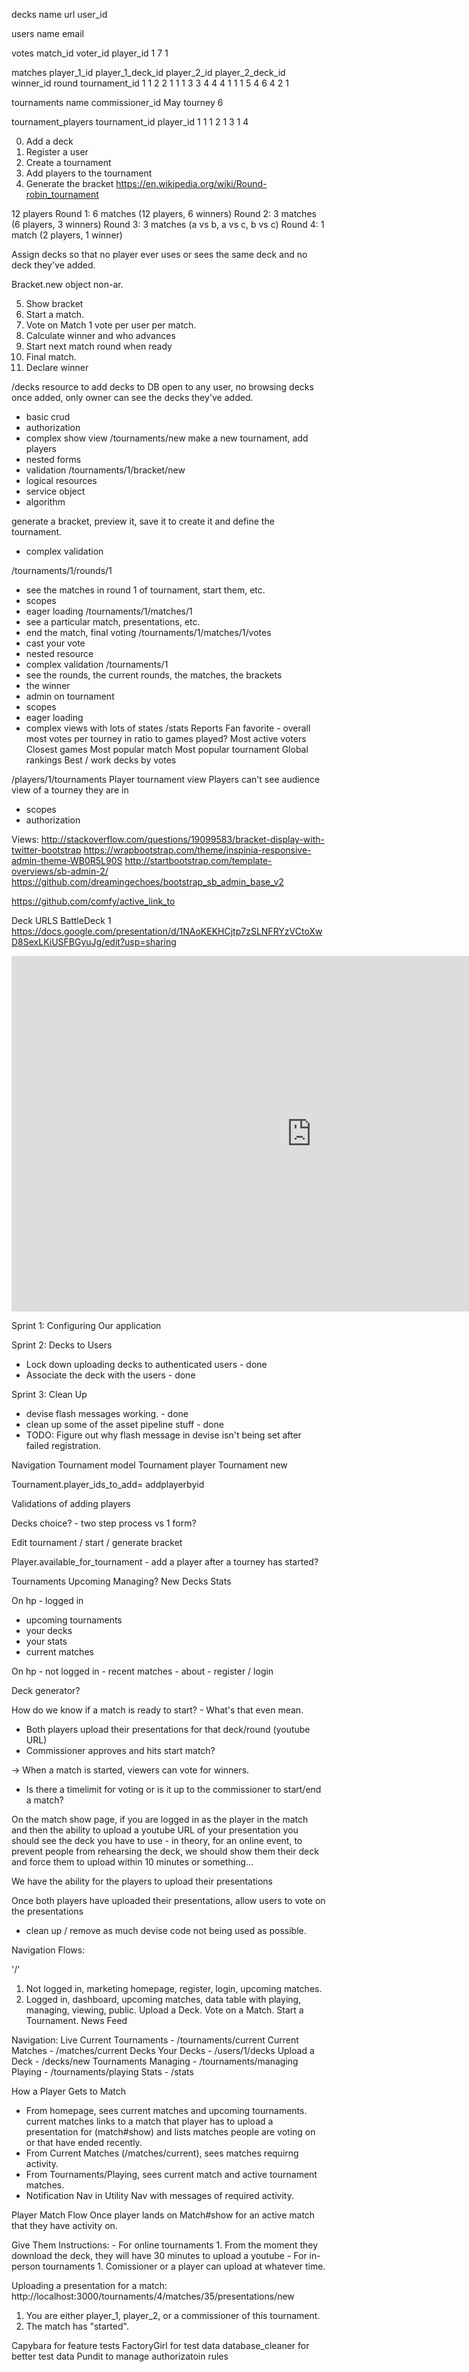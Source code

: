 decks
   name      url    user_id

users
   name    email

votes
  match_id     voter_id     player_id
    1              7            1

matches
  player_1_id  player_1_deck_id  player_2_id  player_2_deck_id   winner_id round tournament_id
      1             1               2               2               1         1         1
      3             3               4               4               4         1         1
      1             5               4               6               4         2         1

tournaments
  name           commissioner_id
  May tourney        6

tournament_players
  tournament_id    player_id
        1             1
        1             2
        1             3
        1             4

0. Add a deck
1. Register a user
2. Create a tournament
3. Add players to the tournament
4. Generate the bracket
  https://en.wikipedia.org/wiki/Round-robin_tournament


  12 players
  Round 1: 6 matches (12 players, 6 winners)
  Round 2: 3 matches (6 players, 3 winners)
  Round 3: 3 matches (a vs b, a vs c, b vs c)
  Round 4: 1 match (2 players, 1 winner)

  Assign decks so that no player ever uses or sees the same deck and no deck they've added.

  Bracket.new object non-ar.

5. Show bracket
6. Start a match.
7. Vote on Match
  1 vote per user per match.
8. Calculate winner and who advances
9. Start next match round when ready
10. Final match.
11. Declare winner

/decks
  resource to add decks to DB open to any user, no browsing decks once added, only owner can see the decks they've added.
  - basic crud
  - authorization
  - complex show view
/tournaments/new
  make a new tournament, add players
  - nested forms
  - validation
/tournaments/1/bracket/new
  - logical resources
  - service object
  - algorithm

  generate a bracket, preview it, save it to create it and define the tournament.
  - complex validation

/tournaments/1/rounds/1
  - see the matches in round 1 of tournament, start them, etc.
  - scopes
  - eager loading
/tournaments/1/matches/1
  - see a particular match, presentations, etc.
  - end the match, final voting
/tournaments/1/matches/1/votes
  - cast your vote
  - nested resource
  - complex validation
/tournaments/1
  - see the rounds, the current rounds, the matches, the brackets
  - the winner
  - admin on tournament
  - scopes
  - eager loading
  - complex views with lots of states
/stats
  Reports
    Fan favorite - overall most votes per tourney in ratio to games played?
    Most active voters
    Closest games
    Most popular match
    Most popular tournament
    Global rankings
    Best / work decks by votes


/players/1/tournaments
  Player tournament view
  Players can't see audience view of a tourney they are in
  - scopes
  - authorization

Views:
http://stackoverflow.com/questions/19099583/bracket-display-with-twitter-bootstrap
https://wrapbootstrap.com/theme/inspinia-responsive-admin-theme-WB0R5L90S
http://startbootstrap.com/template-overviews/sb-admin-2/
https://github.com/dreamingechoes/bootstrap_sb_admin_base_v2


https://github.com/comfy/active_link_to


Deck URLS
  BattleDeck 1 https://docs.google.com/presentation/d/1NAoKEKHCjtp7zSLNFRYzVCtoXwD8SexLKiUSFBGyuJg/edit?usp=sharing
<iframe src="https://docs.google.com/presentation/d/1NAoKEKHCjtp7zSLNFRYzVCtoXwD8SexLKiUSFBGyuJg/embed?start=false&loop=false&delayms=3000" frameborder="0" width="960" height="569" allowfullscreen="true" mozallowfullscreen="true" webkitallowfullscreen="true"></iframe>

Sprint 1: Configuring Our application

Sprint 2: Decks to Users
  - Lock down uploading decks to authenticated users - done
  - Associate the deck with the users - done

Sprint 3: Clean Up
  - devise flash messages working. - done
  - clean up some of the asset pipeline stuff - done
  - TODO: Figure out why flash message in devise isn't being set after failed registration.

  Navigation
  Tournament model
  Tournament player
  Tournament new

  Tournament.player_ids_to_add=
  addplayerbyid

  Validations of adding players

  Decks choice? - two step process vs 1 form?

  Edit tournament / start / generate bracket

  Player.available_for_tournament - add a player after a tourney has started?

  Tournaments
    Upcoming
    Managing?
    New
  Decks
  Stats

  On hp - logged in
  - upcoming tournaments
  - your decks
  - your stats
  - current matches

  On hp - not logged in
    - recent matches
    - about
    - register / login

  Deck generator?
  
How do we know if a match is ready to start? - What's that even mean.
  - Both players upload their presentations for that deck/round (youtube URL)
  - Commissioner approves and hits start match?

-> When a match is started, viewers can vote for winners.
  - Is there a timelimit for voting or is it up to the commissioner to start/end a match?

On the match show page, if you are logged in as the player in the match  
  and then the ability to upload a youtube URL of your presentation
  you should see the deck you have to use
    - in theory, for an online event, to prevent people from rehearsing the deck, we should show them their deck and force them to upload within 10 minutes or something...


We have the ability for the players to upload their presentations

Once both players have uploaded their presentations, allow users to vote on the presentations

- clean up / remove as much devise code not being used as possible.

Navigation Flows:

'/'
1. Not logged in, marketing homepage, register, login, upcoming matches.
2. Logged in, dashboard, upcoming matches, data table with playing, managing, viewing, public. Upload a Deck. Vote on a Match. Start a Tournament. News Feed

Navigation:
  Live
    Current Tournaments - /tournaments/current
    Current Matches - /matches/current
  Decks
    Your Decks - /users/1/decks
    Upload a Deck - /decks/new
  Tournaments
    Managing - /tournaments/managing
    Playing - /tournaments/playing
  Stats - /stats

How a Player Gets to Match
  - From homepage, sees current matches and upcoming tournaments.
    current matches links to a match that player has to upload a presentation for (match#show) and lists matches people are voting on or that have ended recently.
  - From Current Matches (/matches/current), sees matches requirng activity.
  - From Tournaments/Playing, sees current match and active tournament matches.
  - Notification Nav in Utility Nav with messages of required activity.

Player Match Flow
  Once player lands on Match#show for an active match that they have activity on.

  Give Them Instructions:
    - For online tournaments
      1. From the moment they download the deck, they will have 30 minutes to upload a youtube
    - For in-person tournaments
      1. Comissioner or a player can upload at whatever time.

Uploading a presentation for a match:
  http://localhost:3000/tournaments/4/matches/35/presentations/new
  1. You are either player_1, player_2, or a commissioner of this tournament.
  2. The match has "started".

  Capybara for feature tests
  FactoryGirl for test data
  database_cleaner for better test data
  Pundit to manage authorizatoin rules 

